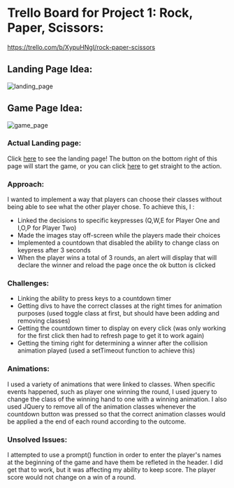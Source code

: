 # Trello Board for Project 1: Rock, Paper, Scissors:
https://trello.com/b/XypuHNgI/rock-paper-scissors 

## Landing Page Idea:
![landing_page](https://user-images.githubusercontent.com/22715776/30994441-38eb05e6-a471-11e7-9f47-0bd9a8c796d1.png)

## Game Page Idea:
![game_page](https://user-images.githubusercontent.com/22715776/30994439-379b5fc4-a471-11e7-940b-6e4805a90231.png)


### Actual Landing page:
Click [here](miketheo423.github.io/rock-paper-scissors/landing.html) to see the landing page!
The button on the bottom right of this page will start the game, or you can click [here](miketheo423.github.io/rock-paper-scissors/game.html) to get straight to the action.

### Approach:
I wanted to implement a way that players can choose their classes without being able to see what the other player chose.
To achieve this, I :
  - Linked the decisions to specific keypresses (Q,W,E for Player One and I,O,P for Player Two)
  - Made the images stay off-screen while the players made their choices
  - Implemented a countdown that disabled the ability to change class on keypress after 3 seconds
  - When the player wins a total of 3 rounds, an alert will display that will declare the winner and reload the page once the ok button is clicked
 
### Challenges:
  - Linking the ability to press keys to a countdown timer
  - Getting divs to have the correct classes at the right times for animation purposes (used toggle class at first, but should have been adding and removing classes)
  - Getting the countdown timer to display on every click (was only working for the first click then had to refresh page to get it to work again)
  - Getting the timing right for determining a winner after the collision animation played (used a setTimeout function to achieve this)
  
### Animations:
I used a variety of animations that were linked to classes. When specific events happened, such as player one winning the round, I used jquery to change the class of the winning hand to one with a winning animation. I also used JQuery to remove all of the animation classes whenever the countdown button was pressed so that the correct animation classes would be applied a the end of each round according to the outcome.

### Unsolved Issues:
I attempted to use a prompt() function in order to enter the player's names at the beginning of the game and have them be refleted in the header. I did get that to work, but it was affecting my ability to keep score. The player score would not change on a win of a round.
